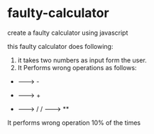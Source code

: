 # faulty-calculator

create a faulty calculator using javascript

this faulty calculator does following:
1. it takes two numbers as input form the user.
2. It Performs wrong operations as follows:

+ ---> -
* ---> +
- ---> /
/ ---> **

It performs wrong operation 10% of the times